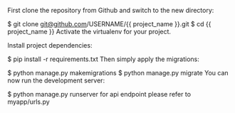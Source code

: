 First clone the repository from Github and switch to the new directory:

$ git clone git@github.com/USERNAME/{{ project_name }}.git
$ cd {{ project_name }}
Activate the virtualenv for your project.

Install project dependencies:

$ pip install -r requirements.txt
Then simply apply the migrations:

$ python manage.py makemigrations
$ python manage.py migrate
You can now run the development server:

$ python manage.py runserver
for api endpoint please refer to myapp/urls.py
